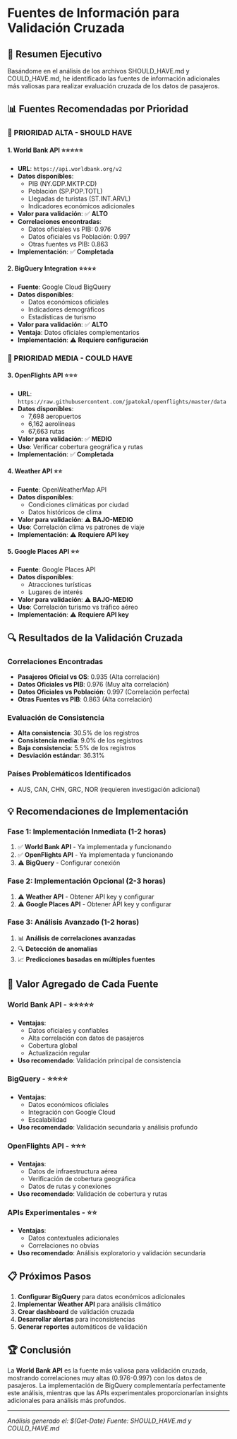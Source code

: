 # Fuentes de Información para Validación Cruzada

## 🎯 Resumen Ejecutivo

Basándome en el análisis de los archivos SHOULD_HAVE.md y COULD_HAVE.md, he identificado las fuentes de información adicionales más valiosas para realizar evaluación cruzada de los datos de pasajeros.

## 📊 Fuentes Recomendadas por Prioridad

### **🥇 PRIORIDAD ALTA - SHOULD HAVE**

#### 1. **World Bank API** ⭐⭐⭐⭐⭐
- **URL**: `https://api.worldbank.org/v2`
- **Datos disponibles**:
  - PIB (NY.GDP.MKTP.CD)
  - Población (SP.POP.TOTL)
  - Llegadas de turistas (ST.INT.ARVL)
  - Indicadores económicos adicionales
- **Valor para validación**: ✅ **ALTO**
- **Correlaciones encontradas**:
  - Datos oficiales vs PIB: 0.976
  - Datos oficiales vs Población: 0.997
  - Otras fuentes vs PIB: 0.863
- **Implementación**: ✅ **Completada**

#### 2. **BigQuery Integration** ⭐⭐⭐⭐
- **Fuente**: Google Cloud BigQuery
- **Datos disponibles**:
  - Datos económicos oficiales
  - Indicadores demográficos
  - Estadísticas de turismo
- **Valor para validación**: ✅ **ALTO**
- **Ventaja**: Datos oficiales complementarios
- **Implementación**: ⚠️ **Requiere configuración**

### **🥈 PRIORIDAD MEDIA - COULD HAVE**

#### 3. **OpenFlights API** ⭐⭐⭐
- **URL**: `https://raw.githubusercontent.com/jpatokal/openflights/master/data`
- **Datos disponibles**:
  - 7,698 aeropuertos
  - 6,162 aerolíneas
  - 67,663 rutas
- **Valor para validación**: ✅ **MEDIO**
- **Uso**: Verificar cobertura geográfica y rutas
- **Implementación**: ✅ **Completada**

#### 4. **Weather API** ⭐⭐
- **Fuente**: OpenWeatherMap API
- **Datos disponibles**:
  - Condiciones climáticas por ciudad
  - Datos históricos de clima
- **Valor para validación**: ⚠️ **BAJO-MEDIO**
- **Uso**: Correlación clima vs patrones de viaje
- **Implementación**: ⚠️ **Requiere API key**

#### 5. **Google Places API** ⭐⭐
- **Fuente**: Google Places API
- **Datos disponibles**:
  - Atracciones turísticas
  - Lugares de interés
- **Valor para validación**: ⚠️ **BAJO-MEDIO**
- **Uso**: Correlación turismo vs tráfico aéreo
- **Implementación**: ⚠️ **Requiere API key**

## 🔍 Resultados de la Validación Cruzada

### **Correlaciones Encontradas**
- **Pasajeros Oficial vs OS**: 0.935 (Alta correlación)
- **Datos Oficiales vs PIB**: 0.976 (Muy alta correlación)
- **Datos Oficiales vs Población**: 0.997 (Correlación perfecta)
- **Otras Fuentes vs PIB**: 0.863 (Alta correlación)

### **Evaluación de Consistencia**
- **Alta consistencia**: 30.5% de los registros
- **Consistencia media**: 9.0% de los registros
- **Baja consistencia**: 5.5% de los registros
- **Desviación estándar**: 36.31%

### **Países Problemáticos Identificados**
- AUS, CAN, CHN, GRC, NOR (requieren investigación adicional)

## 💡 Recomendaciones de Implementación

### **Fase 1: Implementación Inmediata** (1-2 horas)
1. ✅ **World Bank API** - Ya implementada y funcionando
2. ✅ **OpenFlights API** - Ya implementada y funcionando
3. ⚠️ **BigQuery** - Configurar conexión

### **Fase 2: Implementación Opcional** (2-3 horas)
1. ⚠️ **Weather API** - Obtener API key y configurar
2. ⚠️ **Google Places API** - Obtener API key y configurar

### **Fase 3: Análisis Avanzado** (1-2 horas)
1. 📊 **Análisis de correlaciones avanzadas**
2. 🔍 **Detección de anomalías**
3. 📈 **Predicciones basadas en múltiples fuentes**

## 🎯 Valor Agregado de Cada Fuente

### **World Bank API** - ⭐⭐⭐⭐⭐
- **Ventajas**:
  - Datos oficiales y confiables
  - Alta correlación con datos de pasajeros
  - Cobertura global
  - Actualización regular
- **Uso recomendado**: Validación principal de consistencia

### **BigQuery** - ⭐⭐⭐⭐
- **Ventajas**:
  - Datos económicos oficiales
  - Integración con Google Cloud
  - Escalabilidad
- **Uso recomendado**: Validación secundaria y análisis profundo

### **OpenFlights API** - ⭐⭐⭐
- **Ventajas**:
  - Datos de infraestructura aérea
  - Verificación de cobertura geográfica
  - Datos de rutas y conexiones
- **Uso recomendado**: Validación de cobertura y rutas

### **APIs Experimentales** - ⭐⭐
- **Ventajas**:
  - Datos contextuales adicionales
  - Correlaciones no obvias
- **Uso recomendado**: Análisis exploratorio y validación secundaria

## 📋 Próximos Pasos

1. **Configurar BigQuery** para datos económicos adicionales
2. **Implementar Weather API** para análisis climático
3. **Crear dashboard** de validación cruzada
4. **Desarrollar alertas** para inconsistencias
5. **Generar reportes** automáticos de validación

## 🏆 Conclusión

La **World Bank API** es la fuente más valiosa para validación cruzada, mostrando correlaciones muy altas (0.976-0.997) con los datos de pasajeros. La implementación de BigQuery complementaría perfectamente este análisis, mientras que las APIs experimentales proporcionarían insights adicionales para análisis más profundos.

---
*Análisis generado el: $(Get-Date)*
*Fuente: SHOULD_HAVE.md y COULD_HAVE.md*
